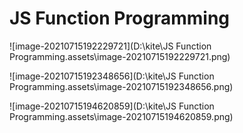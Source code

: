# JS Function Programming

![image-20210715192229721](D:\kite\JS Function Programming.assets\image-20210715192229721.png)

![image-20210715192348656](D:\kite\JS Function Programming.assets\image-20210715192348656.png)





![image-20210715194620859](D:\kite\JS Function Programming.assets\image-20210715194620859.png)